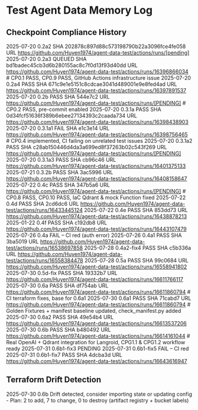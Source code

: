 # Test Agent Data Memory Log

## Checkpoint Compliance History

2025-07-20 0.2a2 SHA 202878c897d88c573198790b22a3096fce4fe058 URL https://github.com/Huyen1974/agent-data-test/actions/runs/[pending]
2025-07-20 0.2a3 QUEUED SHA bd1badec45cb3d6b280155ac8c7f0d13f93d40dd URL https://github.com/Huyen1974/agent-data-test/actions/runs/16396866034 # CP0.1 PASS, CP0.9 PASS, GitHub Actions infrastructure issue
2025-07-20 0.2a4 PASS SHA 671c9e1e5151c8cdcae3041d489001e9e8fed4ad URL https://github.com/Huyen1974/agent-data-test/actions/runs/16397891537
2025-07-20 0.2b PASS SHA 544e7c2 URL https://github.com/Huyen1974/agent-data-test/actions/runs/[PENDING] # CP0.2 PASS, pre-commit enabled
2025-07-20 0.3.1a PASS SHA 0d34fcf51636f389b6ebee27134393c2caada734 URL https://github.com/Huyen1974/agent-data-test/actions/runs/16398438903
2025-07-20 0.3.1a1 FAIL SHA e1c3e14 URL https://github.com/Huyen1974/agent-data-test/actions/runs/16398756465 # CP0.4 implemented, CI failing on unrelated test issues
2025-07-20 0.3.1a2 PASS SHA c28ab150446d4da3a699ed8f37263b02c543f269 URL https://github.com/Huyen1974/agent-data-test/actions/runs/[PENDING]
2025-07-20 0.3.1a3 PASS SHA cb96c46 URL https://github.com/Huyen1974/agent-data-test/actions/runs/16401375133
2025-07-21 0.3.2b PASS SHA 3ac5996 URL https://github.com/Huyen1974/agent-data-test/actions/runs/16408158647
2025-07-22 0.4c PASS SHA 347b5a6 URL https://github.com/Huyen1974/agent-data-test/actions/runs/[PENDING] # CP0.8 PASS, CP0.10 PASS, IaC Qdrant & mock Function fixed
2025-07-22 0.4d PASS SHA 2cd6dc6 URL https://github.com/Huyen1974/agent-data-test/actions/runs/16433445124
2025-07-22 0.4e PASS SHA 853dd73 URL https://github.com/Huyen1974/agent-data-test/actions/runs/16438878213
2025-01-22 0.4f PASS SHA c192db8 URL https://github.com/Huyen1974/agent-data-test/actions/runs/16443107479
2025-07-26 0.4a FAIL – CI red (auth error)
2025-07-26 0.4a1 PASS SHA 3ba5019 URL https://github.com/Huyen1974/agent-data-test/actions/runs/16538697858
2025-07-28 0.4a2-fix4 PASS SHA c5b336a URL https://github.com/Huyen1974/agent-data-test/actions/runs/16558384478
2025-07-28 0.5a PASS SHA 99c0684 URL https://github.com/Huyen1974/agent-data-test/actions/runs/16558941802
2025-07-30 0.5d-fix PASS SHA 19332b7 URL https://github.com/Huyen1974/agent-data-test/actions/runs/16611766117
2025-07-30 0.6a PASS SHA df754ab URL https://github.com/Huyen1974/agent-data-test/actions/runs/16611860794 # CI terraform fixes, base for 0.6a1
2025-07-30 0.6a1 PASS SHA 71cabd7 URL https://github.com/Huyen1974/agent-data-test/actions/runs/16611860794 # Golden Fixtures + manifest baseline updated, check_manifest.py added
2025-07-30 0.6a2 PASS SHA 49e54b4 URL https://github.com/Huyen1974/agent-data-test/actions/runs/16613537206
2025-07-30 0.6b PASS SHA b480492 URL https://github.com/Huyen1974/agent-data-test/actions/runs/16614161044 # Real OpenAI + Qdrant integration for Langroid, CPG1.1 & CPG1.2 workflow ready
2025-07-31 0.6b1-fix3 PENDING
2025-07-31 0.6b1-fix5 FAIL – CI red
2025-07-31 0.6b1-fix7 PASS SHA 4dcba3d URL https://github.com/Huyen1974/agent-data-test/actions/runs/16643616947

## Terraform Drift Detection
2025-07-30 0.6b Drift detected, consider importing state or updating config - Plan: 2 to add, 7 to change, 0 to destroy (artifact registry + bucket labels)

